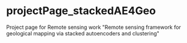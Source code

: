 # projectPage_stackedAE4Geo
Project page for Remote sensing work "Remote sensing framework for geological mapping via stacked autoencoders and clustering"

